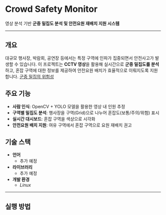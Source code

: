 # Crowd Safety Monitor
영상 분석 기반 **군중 밀집도 분석 및 안전요원 재배치 지원 시스템**

***

## 개요
대규모 행사장, 박람회, 공연장 등에서는 특정 구역에 인파가 집중되면서 안전사고가 발생할 수 있습니다.
이 프로젝트는 **CCTV 영상**을 활용해 실시간으로 **군중 밀집도를 분석**하고, 혼잡 구역에 대한 정보를 제공하여 안전요원 배치가 효율적으로 이뤄지도록 지원합니다.
[군중 밀집의 위험성](https://www.youtube.com/watch?v=ldOprmqSt7o)

## 주요 기능
- **사람 인식**: OpenCV + YOLO 모델을 활용한 영상 내 인원 추정  
- **구역별 밀집도 분석**: 행사장을 구역(Grid)으로 나누어 혼잡도(보통/주의/위험) 표시  
- **실시간 대시보드**: 혼잡 구역을 색상으로 시각화  
- **안전요원 배치 지원**: 여유 구역에서 혼잡 구역으로 요원 재배치 권고  

## 기술 스택
- **언어**
  - 추가 예정
- **라이브러리**
  - 추가 예정
- **개발 환경**
  - *Linux*

----

## 실행 방법

